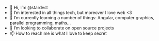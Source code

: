 - 👋 Hi, I’m @stardvst
- 👀 I’m interested in all things tech, but moreover I love web <3
- 🌱 I’m currently learning a number of things: Angular, computer graphics, parallel programming, maths...
- 💞️ I’m looking to collaborate on open source projects
- 📫 How to reach me is what I love to keep secret

<!---
stardvst/stardvst is a ✨ special ✨ repository because its `README.md` (this file) appears on your GitHub profile.
You can click the Preview link to take a look at your changes.
--->
